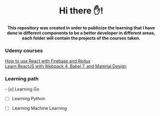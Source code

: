 <h1 align="center"> Hi there ✋! </h1>

<h4 align="center">This repository was created in order to publicize the learning that I have done in different components to be a better developer in different areas, each folder will contain the projects of the courses taken.</h4>

<h3 align="left"> Udemy courses </h3>

[How to use React with Firebase and Redux](https://www.udemy.com/course/how-to-use-react-with-firebase-and-redux/)  
[Learn ReactJS with Webpack 4, Babel 7, and Material Design](https://www.udemy.com/course/learn-reactjs-with-webpack-4-babel-7-and-material-design/)


<h3 align="left"> Learning path </h3>
 - [x] Learning Go
 
 - [ ] Learning Python
 
 - [ ] Learning Machine Learning

